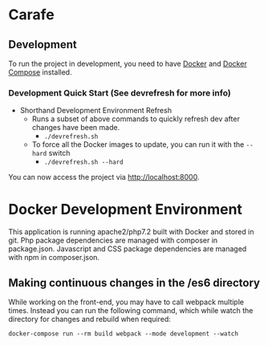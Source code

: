 # Carafe

## Development

To run the project in development, you need to have [Docker](https://www.docker.com/) and
[Docker Compose](https://docs.docker.com/compose/) installed.

### Development Quick Start (See devrefresh for more info)
  - Shorthand Development Environment Refresh
    - Runs a subset of above commands to quickly refresh dev after changes have been made.
      - `./devrefresh.sh`
    - To force all the Docker images to update, you can run it with the `--hard` switch
      - `./devrefresh.sh --hard`

You can now access the project via [http://localhost:8000](http://localhost:8000).
# Docker Development Environment

This application is running apache2/php7.2 built with Docker and stored in git. Php package
dependencies are managed with composer in package.json. Javascript and CSS package dependencies are managed with npm in
composer.json. 

## Making continuous changes in the /es6 directory

While working on the front-end, you may have to call webpack multiple times. Instead you can run the following command,
which while watch the directory for changes and rebuild when required:

```
docker-compose run --rm build webpack --mode development --watch
```
